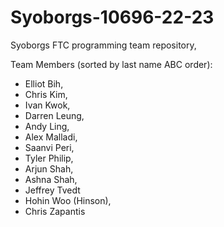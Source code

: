 # Syoborgs-10696-22-23
Syoborgs FTC programming team repository,

Team Members (sorted by last name ABC order):

- Elliot Bih,
- Chris Kim,
- Ivan Kwok,
- Darren Leung,
- Andy Ling,
- Alex Malladi,
- Saanvi Peri,
- Tyler Philip,
- Arjun Shah,
- Ashna Shah,
- Jeffrey Tvedt
- Hohin Woo (Hinson),
- Chris Zapantis
